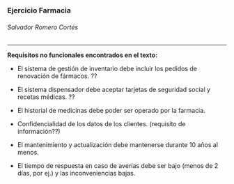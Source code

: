 ### Ejercicio Farmacia

###### Salvador Romero Cortés

---

**Requisitos no funcionales encontrados en el texto:**

* El sistema de gestión de inventario debe incluir los pedidos de renovación de fármacos.  ??

* El sistema dispensador debe aceptar tarjetas de seguridad social y recetas médicas. ??

* El historial de medicinas debe poder ser operado por la farmacia.

* Confidencialidad de los datos de los clientes. (requisito de información??)

* El mantenimiento y actualización debe mantenerse durante 10 años al menos.

* El tiempo de respuesta en caso de averías debe ser bajo (menos de 2 días, por ej.) y las inconveniencias bajas.


